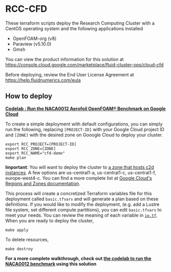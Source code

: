 # RCC-CFD

These terraform scripts deploy the Research Computing Cluster with a CentOS operating system and the following applications installed
* OpenFOAM-org (v8)
* Paraview (v5.10.0)
* Gmsh

You can view the product information for this solution at https://console.cloud.google.com/marketplace/fluid-cluster-ops/cloud-cfd

Before deploying, review the End User License Agreement at https://help.fluidnumerics.com/eula

## How to deploy

**[Codelab : Run the NACA0012 Aerofoil OpenFOAM® Benchmark on Google Cloud](https://fluidnumerics.github.io/rcc-codelabs/cloud-cfd/run-openfoam-on-gcp-with-cloud-cfd/#0)**

To create a simple deployment with default configurations, you can simply run the following, replacing `[PROJECT-ID]` with your Google Cloud project ID and `[ZONE]` with the desired zone on Gooogle Cloud to deploy your cluster.
```
export RCC_PROJECT=[PROJECT-ID]
export RCC_ZONE=[ZONE]
export RCC_NAME="cfd-demo"
make plan
```
**Important**: You will want to deploy the cluster to [a zone that hosts c2d instances](https://cloud.google.com/compute/docs/regions-zones). A few options are us-central1-a, us-central1-c, us-central1-f, europe-west4-c. You can find a more complete list at [Google Cloud's Regions and Zones documentation](https://cloud.google.com/compute/docs/regions-zones).


This process will create a concretized Terraform variables file for this deployment called `basic.tfvars` and will generate a plan based on these definitions. If you would like to modify the deployment, (e.g. add a Lustre file system, set different compute partitions), you can edit `basic.tfvars` to meet your needs. You can review the meaning of each variable in [`io.tf`](./io.tf). When you are ready to deploy the cluster,
```
make apply
```

To delete resources,
```
make destroy
```

**For a more complete walkthrough, check out [the codelab to run the NACA0012 benchmark](https://fluidnumerics.github.io/rcc-codelabs/cloud-cfd/run-openfoam-on-gcp-with-cloud-cfd/#0) using this solution**

